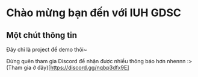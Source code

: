 # Chào mừng bạn đến với IUH GDSC

## Một chút thông tin
Đây chỉ là project để demo thôi~

Đừng quên tham gia Discord để nhận được nhiều thông báo hơn nhennn :> (Tham gia ở đây)[https://discord.gg/nqbp3dfx9E]

